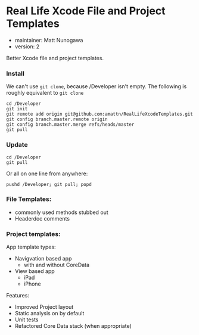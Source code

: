 # Real Life Xcode File and Project Templates

- maintainer: Matt Nunogawa
- version: 2

Better Xcode file and project templates.

### Install

We can't use `git clone`, because /Developer isn't empty.  The following is roughly equivalent to `git clone`

    cd /Developer
    git init
    git remote add origin git@github.com:amattn/RealLifeXcodeTemplates.git
    git config branch.master.remote origin
    git config branch.master.merge refs/heads/master
    git pull

### Update

    cd /Developer
    git pull
    
Or all on one line from anywhere:

    pushd /Developer; git pull; popd

### File Templates:

- commonly used methods stubbed out
- Headerdoc comments

### Project templates:

App template types:

- Navigvation based app
    - with and without CoreData
- View based app
    - iPad
    - iPhone

Features:

- Improved Project layout
- Static analysis on by default
- Unit tests
- Refactored Core Data stack (when appropriate)
